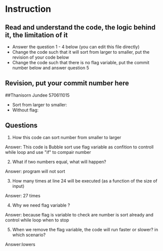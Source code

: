 ﻿# Instruction

## Read and understand the code, the logic behind it, the limitation of it
* Answer the question 1 - 4 below (you can edit this file directly)
* Change the code such that it will sort from larger to smaller, put the revision of your code below
* Change the code such that there is no flag variable, put the commit number below and answer question 5 



## Revision, put your commit number here
##Thanisorn Jundee 570611015
* Sort from larger to smaller:
* Without flag:

## Questions
1. How this code can sort number from smaller to larger
 
Answer: This code is Bubble sort use flag variable as confition to controll while loop and use "if" to compair number

2. What if two numbers equal, what will happen? 

Answer: program will not sort

3. How many times at line 24 will be executed (as a function of the size of input) 

Answer: 27 times

4. Why we need flag variable ? 

Answer: because flag is variable to check are number is sort already and control while loop when to stop

5. When we remove the flag variable, the code will run faster or slower? in which scenario? 

Answer:lowers